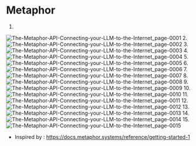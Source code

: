 # Metaphor

1.
![The-Metaphor-API-Connecting-your-LLM-to-the-Internet_page-0001](https://github.com/Rakib-data-scientist/Metaphor/assets/137823730/c27582b9-6648-435a-8d45-157a7b50f0a3)
2.
![The-Metaphor-API-Connecting-your-LLM-to-the-Internet_page-0002](https://github.com/Rakib-data-scientist/Metaphor/assets/137823730/63314b1f-ca52-48cc-bcbf-e88760654ea5)
3.
![The-Metaphor-API-Connecting-your-LLM-to-the-Internet_page-0003](https://github.com/Rakib-data-scientist/Metaphor/assets/137823730/02216b25-289b-4efd-9837-091750083552)
4.
![The-Metaphor-API-Connecting-your-LLM-to-the-Internet_page-0004](https://github.com/Rakib-data-scientist/Metaphor/assets/137823730/808f690b-d896-43aa-be64-82dbe5ca7467)
5.
![The-Metaphor-API-Connecting-your-LLM-to-the-Internet_page-0005](https://github.com/Rakib-data-scientist/Metaphor/assets/137823730/c4134f77-7716-4684-98e9-14356ef28946)
6.
![The-Metaphor-API-Connecting-your-LLM-to-the-Internet_page-0006](https://github.com/Rakib-data-scientist/Metaphor/assets/137823730/9ec7c08a-b815-4108-b756-509a1da7aced)
7.
![The-Metaphor-API-Connecting-your-LLM-to-the-Internet_page-0007](https://github.com/Rakib-data-scientist/Metaphor/assets/137823730/b6cb8566-3552-4ba2-ae42-6be86d6aa279)
8.
![The-Metaphor-API-Connecting-your-LLM-to-the-Internet_page-0008](https://github.com/Rakib-data-scientist/Metaphor/assets/137823730/7d168f36-d7f3-4312-9535-2b0624ab1021)
9.
![The-Metaphor-API-Connecting-your-LLM-to-the-Internet_page-0009](https://github.com/Rakib-data-scientist/Metaphor/assets/137823730/5bd3a7ef-ad00-468e-a6f5-fb72977a93fd)
10.
![The-Metaphor-API-Connecting-your-LLM-to-the-Internet_page-0010](https://github.com/Rakib-data-scientist/Metaphor/assets/137823730/f7298383-a7a3-46a2-baba-8b5fc6d42efe)
11.
![The-Metaphor-API-Connecting-your-LLM-to-the-Internet_page-0011](https://github.com/Rakib-data-scientist/Metaphor/assets/137823730/0519a41a-6c4d-4aec-9557-b93937cdea6d)
12.
![The-Metaphor-API-Connecting-your-LLM-to-the-Internet_page-0012](https://github.com/Rakib-data-scientist/Metaphor/assets/137823730/b0e78e64-425a-47de-bdd7-d720e4f75f19)
13.
![The-Metaphor-API-Connecting-your-LLM-to-the-Internet_page-0013](https://github.com/Rakib-data-scientist/Metaphor/assets/137823730/f47404e8-9557-435a-a788-a36481464d80)
14.
![The-Metaphor-API-Connecting-your-LLM-to-the-Internet_page-0014](https://github.com/Rakib-data-scientist/Metaphor/assets/137823730/a57a18fe-291c-4254-adf2-b51ac25f4c58)
15.
![The-Metaphor-API-Connecting-your-LLM-to-the-Internet_page-0015](https://github.com/Rakib-data-scientist/Metaphor/assets/137823730/b92e4a98-52de-4b49-b0a6-0cc09db7179b)



* Inspired by : https://docs.metaphor.systems/reference/getting-started-1



